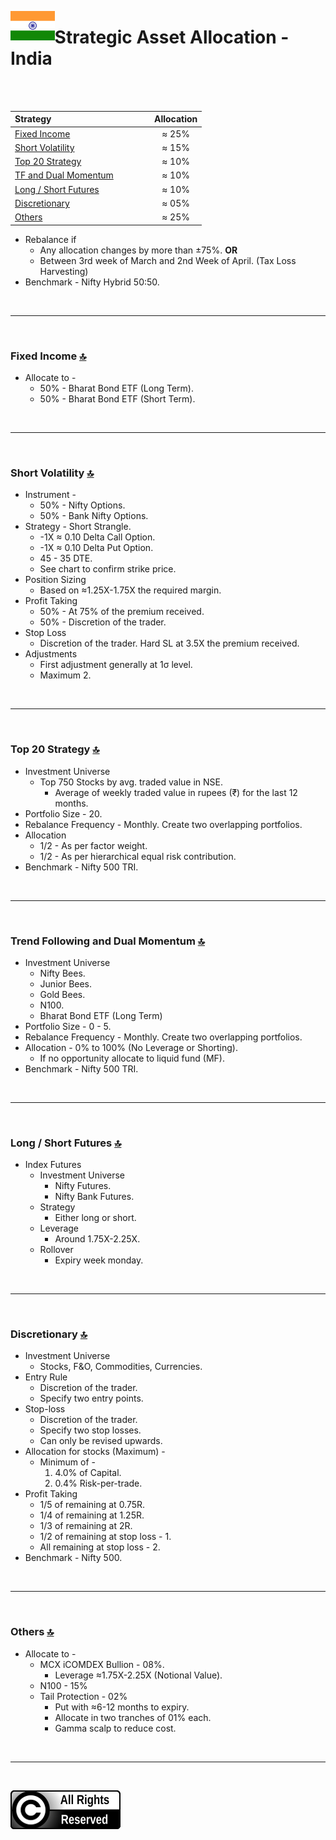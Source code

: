 <a name="top"> </a> <img align='left' alt='Logo' src='./files/flag_of_india.svg' width='14%'>
                      
# Strategic Asset Allocation - India

<br/>
<br/>

| **Strategy** &nbsp; &nbsp; &nbsp; &nbsp; &nbsp; &nbsp; &nbsp; &nbsp; &nbsp; &nbsp; &nbsp; &nbsp; &nbsp; &nbsp; &nbsp; &nbsp; &nbsp; &nbsp; &nbsp; &nbsp;                           |**Allocation**|
|:-----------------------------------------|:------------:|
| <a href="#fi"> Fixed Income </a>         |     ≈ 25%    |
| <a href="#sv"> Short Volatility </a>     |     ≈ 15%    |
| <a href="#ft"> Top 20 Strategy </a>      |     ≈ 10%    |
| <a href="#tf"> TF and Dual Momentum </a> |     ≈ 10%    |
| <a href="#ls"> Long / Short Futures </a> |     ≈ 10%    |
| <a href="#di"> Discretionary </a>        |     ≈ 05%    |
| <a href="#ot"> Others </a>               |     ≈ 25%    |

- Rebalance if 
    - Any allocation changes by more than ±75%. __OR__
    - Between 3rd week of March and 2nd Week of April. (Tax Loss Harvesting)
- Benchmark - Nifty Hybrid 50:50.

<br/>

---

<br/>

### <a name="fi">Fixed Income</a> [🔝](#top)

- Allocate to -
    - 50% - Bharat Bond ETF (Long Term).
    - 50% - Bharat Bond ETF (Short Term).

<br/>

---

<br/>

### <a name="sv">Short Volatility</a> [🔝](#top)

- Instrument - 
    - 50% - Nifty Options.
    - 50% - Bank Nifty Options.
- Strategy - Short Strangle.
    - -1X ≈ 0.10 Delta Call Option.
    - -1X ≈ 0.10 Delta Put Option.
    - 45 - 35 DTE.
    - See chart to confirm strike price.
- Position Sizing
    - Based on ≈1.25X-1.75X the required margin.
- Profit Taking
    - 50% - At 75% of the premium received.
    - 50% - Discretion of the trader.
- Stop Loss
    - Discretion of the trader. Hard SL at 3.5X the premium received.
- Adjustments
    - First adjustment generally at 1σ level.
    - Maximum 2.

<br/>

---

<br/>

### <a name="ft">Top 20 Strategy</a> [🔝](#top)

- Investment Universe
    - Top 750 Stocks by avg. traded value in NSE.
        - Average of weekly traded value in rupees (₹) for the last 12 months.
- Portfolio Size - 20.
- Rebalance Frequency - Monthly. Create two overlapping portfolios.
- Allocation
    - 1/2 - As per factor weight.
    - 1/2 - As per hierarchical equal risk contribution.
- Benchmark - Nifty 500 TRI.

<br/>

---

<br/>

### <a name="tf">Trend Following and Dual Momentum</a> [🔝](#top)

- Investment Universe 
    - Nifty Bees.
    - Junior Bees.
    - Gold Bees.
    - N100.
    - Bharat Bond ETF (Long Term)
- Portfolio Size - 0 - 5.
- Rebalance Frequency - Monthly. Create two overlapping portfolios.
- Allocation - 0% to 100% (No Leverage or Shorting).
    - If no opportunity allocate to liquid fund (MF).
- Benchmark - Nifty 500 TRI.

<br/>

---

<br/>

### <a name="ls">Long / Short Futures</a> [🔝](#top)

- Index Futures
    - Investment Universe 
        - Nifty Futures.
        - Nifty Bank Futures.
    - Strategy
        - Either long or short.
    - Leverage
        - Around 1.75X-2.25X.
    - Rollover
        - Expiry week monday.

<br/>

---

<br/>

### <a name="di">Discretionary</a> [🔝](#top)

- Investment Universe 
    - Stocks, F&O, Commodities, Currencies.
- Entry Rule
    - Discretion of the trader.
    - Specify two entry points.
- Stop-loss
    - Discretion of the trader.
    - Specify two stop losses.
    - Can only be revised upwards.
- Allocation for stocks (Maximum) - 
    - Minimum of -
        1. 4.0% of Capital.
        1. 0.4% Risk-per-trade.
- Profit Taking
    - 1/5 of remaining at 0.75R.
    - 1/4 of remaining at 1.25R.
    - 1/3 of remaining at 2R.
    - 1/2 of remaining at stop loss - 1.
    - All remaining at stop loss - 2.
- Benchmark - Nifty 500.

<br/>

---

<br/>

### <a name="ot">Others</a> [🔝](#top)

- Allocate to -
    - MCX iCOMDEX Bullion - 08%.
        - Leverage ≈1.75X-2.25X (Notional Value).
    - N100 - 15%
    - Tail Protection - 02%
        - Put with ≈6-12 months to expiry.
        - Allocate in two tranches of 01% each.
        - Gamma scalp to reduce cost.
<br/>

---

<br/>

![All Rights Reserved](files/all_rights_reserved.svg)

